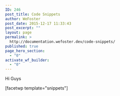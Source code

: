 ```yaml
---
ID: 246
post_title: Code Snippets
author: WeFoster
post_date: 2015-12-17 11:33:43
post_excerpt: ""
layout: page
permalink: >
  http://documentation.wefoster.dev/code-snippets/
published: true
page_hero_section:
  - "0"
activate_wf_builder:
  - "0"
---
```

Hi Guys

[facetwp template="snippets"]